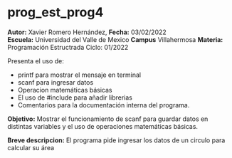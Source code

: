 # prog_est_prog4
<p><b>Autor:</b> Xavier Romero Hernández, <b>Fecha:</b> 03/02/2022 <br>
  <b>Escuela:</b> Universidad del Valle de Mexico <b>Campus</b> Villahermosa
  <b>Materia:</b> Programación Estructrada
Ciclo: 01/2022</p>

<p>
Presenta el uso de:
  <ul>
    <li>printf para mostrar el mensaje en terminal</li>
    <li>scanf para ingresar datos</li>
    <li>Operacion matemáticas básicas</li>
    <li>El uso de #include para añadir librerias</li>
    <li>Comentarios para la documentación interna del programa.</li>
  </ul>
</p>

<b>Objetivo:</b> Mostrar el funcionamiento de scanf para guardar datos en distintas variables y el uso de operaciones matemáticas básicas.

<p><b>Breve descripcion:</b>
El programa pide ingresar los datos de un circulo para calcular su área
</p>
